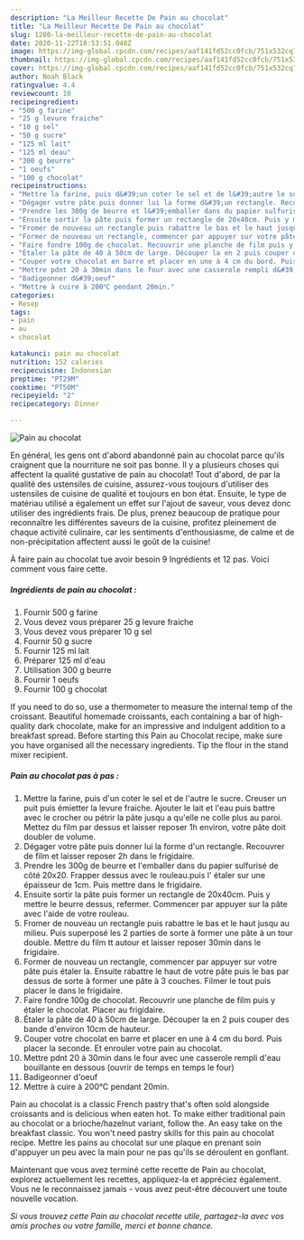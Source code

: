```yaml
---
description: "La Meilleur Recette De Pain au chocolat"
title: "La Meilleur Recette De Pain au chocolat"
slug: 1280-la-meilleur-recette-de-pain-au-chocolat
date: 2020-11-22T18:53:51.048Z
image: https://img-global.cpcdn.com/recipes/aaf141fd52cc0fcb/751x532cq70/pain-au-chocolat-photo-principale-de-la-recette.jpg
thumbnail: https://img-global.cpcdn.com/recipes/aaf141fd52cc0fcb/751x532cq70/pain-au-chocolat-photo-principale-de-la-recette.jpg
cover: https://img-global.cpcdn.com/recipes/aaf141fd52cc0fcb/751x532cq70/pain-au-chocolat-photo-principale-de-la-recette.jpg
author: Noah Black
ratingvalue: 4.4
reviewcount: 10
recipeingredient:
- "500 g farine"
- "25 g levure fraiche"
- "10 g sel"
- "50 g sucre"
- "125 ml lait"
- "125 ml deau"
- "300 g beurre"
- "1 oeufs"
- "100 g chocolat"
recipeinstructions:
- "Mettre la farine, puis d&#39;un coter le sel et de l&#39;autre le sucre. Creuser un puit puis émietter la levure fraiche. Ajouter le lait et l&#39;eau puis battre avec le crocher ou pétrir la pâte jusqu a qu&#39;elle ne colle plus au paroi. Mettez du film par dessus et laisser reposer 1h environ, votre pâte doit doubler de volume."
- "Dégager votre pâte puis donner lui la forme d&#39;un rectangle. Recouvrer de film et laisser reposer 2h dans le frigidaire."
- "Prendre les 300g de beurre et l&#39;emballer dans du papier sulfurisé de côté 20x20. Frapper dessus avec le rouleau.puis l&#39; étaler sur une épaisseur de 1cm. Puis mettre dans le frigidaire."
- "Ensuite sortir la pâte puis former un rectangle de 20x40cm. Puis y mettre le beurre dessus, refermer. Commencer par appuyer sur la pâte avec l&#39;aide de votre rouleau."
- "Fromer de nouveau un rectangle puis rabattre le bas et le haut jusqu au milieu. Puis superposé les 2 parties de sorte à former une pâte à un tour double. Mettre du film tt autour et laisser reposer 30min dans le frigidaire."
- "Former de nouveau un rectangle, commencer par appuyer sur votre pâte puis étaler la. Ensuite rabattre le haut de votre pâte puis le bas par dessus de sorte à former une pâte à 3 couches. Filmer le tout puis placer le dans le frigidaire."
- "Faire fondre 100g de chocolat. Recouvrir une planche de film puis y étaler le chocolat. Placer au frigidaire."
- "Étaler la pâte de 40 à 50cm de large. Découper la en 2 puis couper des bande d&#39;environ 10cm de hauteur."
- "Couper votre chocolat en barre et placer en une à 4 cm du bord. Puis placer la seconde. Et enrouler votre pain au chocolat."
- "Mettre pdnt 20 à 30min dans le four avec une casserole rempli d&#39;eau bouillante en dessous (ouvrir de temps en temps le four)"
- "Badigeonner d&#39;oeuf"
- "Mettre à cuire à 200℃ pendant 20min."
categories:
- Resep
tags:
- pain
- au
- chocolat

katakunci: pain au chocolat 
nutrition: 152 calories
recipecuisine: Indonesian
preptime: "PT29M"
cooktime: "PT50M"
recipeyield: "2"
recipecategory: Dinner

---
```



![Pain au chocolat](https://img-global.cpcdn.com/recipes/aaf141fd52cc0fcb/751x532cq70/pain-au-chocolat-photo-principale-de-la-recette.jpg)

En général, les gens ont d'abord abandonné pain au chocolat parce qu'ils craignent que la nourriture ne soit pas bonne. Il y a plusieurs choses qui affectent la qualité gustative de pain au chocolat! Tout d'abord, de par la qualité des ustensiles de cuisine, assurez-vous toujours d'utiliser des ustensiles de cuisine de qualité et toujours en bon état. Ensuite, le type de matériau utilisé a également un effet sur l'ajout de saveur, vous devez donc utiliser des ingrédients frais. De plus, prenez beaucoup de pratique pour reconnaître les différentes saveurs de la cuisine, profitez pleinement de chaque activité culinaire, car les sentiments d'enthousiasme, de calme et de non-précipitation affectent aussi le goût de la cuisine!

<!--inarticleads1-->

À faire pain au chocolat tue avoir besoin 9 Ingrédients et 12 pas. Voici comment vous faire cette.

##### Ingrédients de pain au chocolat :

1. Fournir 500 g farine
1. Vous devez vous préparer 25 g levure fraiche
1. Vous devez vous préparer 10 g sel
1. Fournir 50 g sucre
1. Fournir 125 ml lait
1. Préparer 125 ml d&#39;eau
1. Utilisation 300 g beurre
1. Fournir 1 oeufs
1. Fournir 100 g chocolat


If you need to do so, use a thermometer to measure the internal temp of the croissant. Beautiful homemade croissants, each containing a bar of high-quality dark chocolate, make for an impressive and indulgent addition to a breakfast spread. Before starting this Pain au Chocolat recipe, make sure you have organised all the necessary ingredients. Tip the flour in the stand mixer recipient. 

<!--inarticleads2-->

##### Pain au chocolat pas à pas :

1. Mettre la farine, puis d&#39;un coter le sel et de l&#39;autre le sucre. Creuser un puit puis émietter la levure fraiche. Ajouter le lait et l&#39;eau puis battre avec le crocher ou pétrir la pâte jusqu a qu&#39;elle ne colle plus au paroi. Mettez du film par dessus et laisser reposer 1h environ, votre pâte doit doubler de volume.
1. Dégager votre pâte puis donner lui la forme d&#39;un rectangle. Recouvrer de film et laisser reposer 2h dans le frigidaire.
1. Prendre les 300g de beurre et l&#39;emballer dans du papier sulfurisé de côté 20x20. Frapper dessus avec le rouleau.puis l&#39; étaler sur une épaisseur de 1cm. Puis mettre dans le frigidaire.
1. Ensuite sortir la pâte puis former un rectangle de 20x40cm. Puis y mettre le beurre dessus, refermer. Commencer par appuyer sur la pâte avec l&#39;aide de votre rouleau.
1. Fromer de nouveau un rectangle puis rabattre le bas et le haut jusqu au milieu. Puis superposé les 2 parties de sorte à former une pâte à un tour double. Mettre du film tt autour et laisser reposer 30min dans le frigidaire.
1. Former de nouveau un rectangle, commencer par appuyer sur votre pâte puis étaler la. Ensuite rabattre le haut de votre pâte puis le bas par dessus de sorte à former une pâte à 3 couches. Filmer le tout puis placer le dans le frigidaire.
1. Faire fondre 100g de chocolat. Recouvrir une planche de film puis y étaler le chocolat. Placer au frigidaire.
1. Étaler la pâte de 40 à 50cm de large. Découper la en 2 puis couper des bande d&#39;environ 10cm de hauteur.
1. Couper votre chocolat en barre et placer en une à 4 cm du bord. Puis placer la seconde. Et enrouler votre pain au chocolat.
1. Mettre pdnt 20 à 30min dans le four avec une casserole rempli d&#39;eau bouillante en dessous (ouvrir de temps en temps le four)
1. Badigeonner d&#39;oeuf
1. Mettre à cuire à 200℃ pendant 20min.


Pain au chocolat is a classic French pastry that&#39;s often sold alongside croissants and is delicious when eaten hot. To make either traditional pain au chocolat or a brioche/hazelnut variant, follow the. An easy take on the breakfast classic. You won&#39;t need pastry skills for this pain au chocolat recipe. Mettre les pains au chocolat sur une plaque en prenant soin d&#39;appuyer un peu avec la main pour ne pas qu&#39;ils se déroulent en gonflant. 

<!--inarticleads1-->

<p>
Maintenant que vous avez terminé cette recette de Pain au chocolat, explorez actuellement les recettes, appliquez-la et appréciez également. Vous ne le reconnaissez jamais - vous avez peut-être découvert une toute nouvelle vocation.
</p>

<p>
<i>Si vous trouvez cette Pain au chocolat recette utile, partagez-la avec vos amis proches ou votre famille, merci et bonne chance.</i>
</p>
